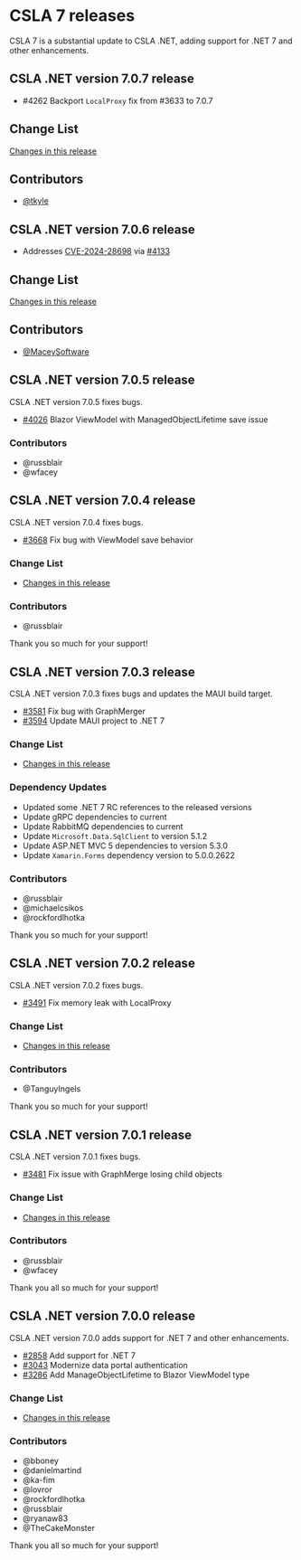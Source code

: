 # CSLA 7 releases

CSLA 7 is a substantial update to CSLA .NET, adding support for .NET 7 and other enhancements.

## CSLA .NET version 7.0.7 release

* #4262 Backport `LocalProxy` fix from #3633 to 7.0.7

## Change List

[Changes in this release](https://github.com/MarimerLLC/csla/compare/v7.0.6...v7.0.7)

## Contributors

* [@tkyle](https://github.com/tkyle)

## CSLA .NET version 7.0.6 release

* Addresses [CVE-2024-28698](https://github.com/advisories/GHSA-9xhh-3m78-gvgj) via [#4133](https://github.com/MarimerLLC/csla/issues/4133)

## Change List

[Changes in this release](https://github.com/MarimerLLC/csla/compare/v7.0.5...v7.0.6)

## Contributors

* [@MaceySoftware](https://github.com/MaceySoftware)

## CSLA .NET version 7.0.5 release

CSLA .NET version 7.0.5 fixes bugs.

* [#4026](https://github.com/MarimerLLC/csla/issues/4026) Blazor ViewModel with ManagedObjectLifetime save issue

### Contributors

* @russblair
* @wfacey

## CSLA .NET version 7.0.4 release

CSLA .NET version 7.0.4 fixes bugs.

* [#3668](https://github.com/MarimerLLC/csla/issues/3668) Fix bug with ViewModel save behavior

### Change List

* [Changes in this release](https://github.com/MarimerLLC/csla/issues?q=project%3Amarimerllc%2F12+)

### Contributors

* @russblair

Thank you so much for your support!

## CSLA .NET version 7.0.3 release

CSLA .NET version 7.0.3 fixes bugs and updates the MAUI build target.

* [#3581](https://github.com/MarimerLLC/csla/issues/3581) Fix bug with GraphMerger
* [#3594](https://github.com/MarimerLLC/csla/issues/3594) Update MAUI project to .NET 7

### Change List

* [Changes in this release](https://github.com/MarimerLLC/csla/issues?q=project%3Amarimerllc%2F12+)

### Dependency Updates

* Updated some .NET 7 RC references to the released versions
* Update gRPC dependencies to current
* Update RabbitMQ dependencies to current
* Update `Microsoft.Data.SqlClient` to version 5.1.2
* Update ASP.NET MVC 5 dependencies to version 5.3.0
* Update `Xamarin.Forms` dependency version to 5.0.0.2622

### Contributors

* @russblair
* @michaelcsikos
* @rockfordlhotka

Thank you so much for your support!

## CSLA .NET version 7.0.2 release

CSLA .NET version 7.0.2 fixes bugs.

* [#3491](https://github.com/MarimerLLC/csla/issues/3491) Fix memory leak with LocalProxy

### Change List

* [Changes in this release](https://github.com/MarimerLLC/csla/issues?q=is%3Aclosed+project%3Amarimerllc%2F11+)

### Contributors

* @TanguyIngels

Thank you so much for your support!

## CSLA .NET version 7.0.1 release

CSLA .NET version 7.0.1 fixes bugs.

* [#3481](https://github.com/MarimerLLC/csla/issues/3481) Fix issue with GraphMerge losing child objects

### Change List

* [Changes in this release](https://github.com/MarimerLLC/csla/issues?q=is%3Aclosed+project%3Amarimerllc%2F10+)

### Contributors

* @russblair
* @wfacey

Thank you all so much for your support!

## CSLA .NET version 7.0.0 release

CSLA .NET version 7.0.0 adds support for .NET 7 and other enhancements.

* [#2858](https://github.com/MarimerLLC/csla/issues/2858) Add support for .NET 7
* [#3043](https://github.com/MarimerLLC/csla/issues/3043) Modernize data portal authentication
* [#3286](https://github.com/MarimerLLC/csla/issues/3286) Add ManageObjectLifetime to Blazor ViewModel type

### Change List

* [Changes in this release](https://github.com/MarimerLLC/csla/issues?q=project%3Amarimerllc%2F7+is%3Aclosed+)

### Contributors

* @bboney
* @danielmartind
* @ka-fim
* @lovror
* @rockfordlhotka
* @russblair
* @ryanaw83
* @TheCakeMonster

Thank you all so much for your support!
